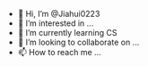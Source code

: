 - 👋 Hi, I’m @Jiahui0223
- 👀 I’m interested in ...
- 🌱 I’m currently learning CS
- 💞️ I’m looking to collaborate on ...
- 📫 How to reach me ...

<!---
Jiahui0223/Jiahui0223 is a ✨ special ✨ repository because its `README.md` (this file) appears on your GitHub profile.
You can click the Preview link to take a look at your changes.
--->
